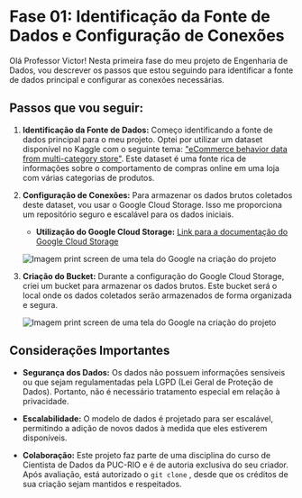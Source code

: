 # Fase 01: Identificação da Fonte de Dados e Configuração de Conexões

Olá Professor Victor! Nesta primeira fase do meu projeto de Engenharia de Dados, vou descrever os passos que estou seguindo para identificar a fonte de dados principal e configurar as conexões necessárias.

## Passos que vou seguir:

1. **Identificação da Fonte de Dados:** Começo identificando a fonte de dados principal para o meu projeto. Optei por utilizar um dataset disponível no Kaggle com o seguinte tema: ["eCommerce behavior data from multi-category store"](https://www.kaggle.com/datasets/mkechinov/ecommerce-behavior-data-from-multi-category-store). Este dataset é uma fonte rica de informações sobre o comportamento de compras online em uma loja com várias categorias de produtos.

2. **Configuração de Conexões:** Para armazenar os dados brutos coletados deste dataset, vou usar o Google Cloud Storage. Isso me proporciona um repositório seguro e escalável para os dados iniciais.

   - **Utilização do Google Cloud Storage:** [Link para a documentação do Google Cloud Storage](https://cloud.google.com/storage)

   ![Imagem print screen de uma tela do Google na criação do projeto](https://storage.googleapis.com/ecommerce-behavior/google%20storage.png)

3. **Criação do Bucket:** Durante a configuração do Google Cloud Storage, criei um bucket para armazenar os dados brutos. Este bucket será o local onde os dados coletados serão armazenados de forma organizada e segura.

   ![Imagem print screen de uma tela do Google na criação do projeto](https://storage.googleapis.com/ecommerce-behavior/Imangens%20/bucket%20-1.png)

## Considerações Importantes

- **Segurança dos Dados:** Os dados não possuem informações sensíveis ou que sejam regulamentadas pela LGPD (Lei Geral de Proteção de Dados). Portanto, não é necessário tratamento especial em relação à privacidade.

- **Escalabilidade:** O modelo de dados é projetado para ser escalável, permitindo a adição de novos dados à medida que eles estiverem disponíveis.

- **Colaboração:** Este projeto faz parte de uma disciplina do curso de Cientista de Dados da PUC-RIO e é de autoria exclusiva do seu criador. Após avaliação, está autorizado o ```git clone``` , desde que os créditos de sua criação sejam mantidos e respeitados.
